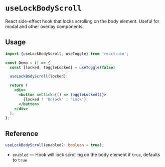 # `useLockBodyScroll`

React side-effect hook that locks scrolling on the body element. Useful for modal and other overlay components.

## Usage

```jsx
import {useLockBodyScroll, useToggle} from 'react-use';

const Demo = () => {
  const [locked, toggleLocked] = useToggle(false)

  useLockBodyScroll(locked);

  return (
    <div>
      <button onClick={() => toggleLocked()}>
        {locked ? 'Unlock' : 'Lock'}
      </button>
    </div>
  );
};
```

## Reference

```ts
useLockBodyScroll(enabled?: boolean = true);
```

- `enabled` &mdash; Hook will lock scrolling on the body element if `true`, defaults to `true`
